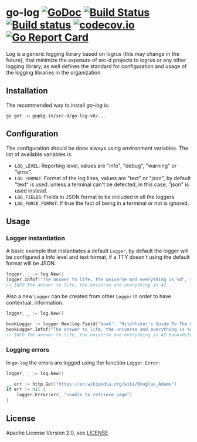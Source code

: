 # go-log [![GoDoc](https://godoc.org/gopkg.in/src-d/go-log.v0?status.svg)](https://godoc.org/github.com/src-d/go-log) [![Build Status](https://travis-ci.org/src-d/go-log.svg)](https://travis-ci.org/src-d/go-log) [![Build status](https://ci.appveyor.com/api/projects/status/15cdr1nk890qpk7g?svg=true)](https://ci.appveyor.com/project/mcuadros/go-log) [![codecov.io](https://codecov.io/github/src-d/go-log/coverage.svg)](https://codecov.io/github/src-d/go-log) [![Go Report Card](https://goreportcard.com/badge/github.com/src-d/go-log)](https://goreportcard.com/report/github.com/src-d/go-log)

Log is a generic logging library based on logrus (this may change in the
future), that minimize the exposure of src-d projects to logrus or any other
logging library, as well defines the standard for configuration and usage of the
logging libraries in the organization.

Installation
------------

The recommended way to install *go-log* is:

```
go get -u gopkg.in/src-d/go-log.v0/...
```

Configuration
-------------

The configuration should be done always using environment variables. The list
of available variables is:

- `LOG_LEVEL`: Reporting level, values are "info", "debug", "warning" or "error".
- `LOG_FORMAT`: Format of the log lines, values are "text" or "json", by default "text" is used. unless a terminal can't be detected, in this case, "json" is used instead.
- `LOG_FIELDS`: Fields in JSON format to be included in all the loggers.
- `LOG_FORCE_FORMAT`: If true the fact of being in a terminal or not is ignored.

Usage
-----

### Logger instantiation

A basic example that instantiates a default `Logger`, by default the logger
will be configured a Info level and text format, if a TTY doesn't using the
default format will be JSON.

```go
logger, _ := log.New()
logger.Infof("The answer to life, the universe and everything is %d", 42)
// INFO The answer to life, the universe and everything is 42
```

Also a new `Logger` can be created from other `Logger` in order to have
contextual, information.

```go
logger, _ := log.New()

bookLogger := logger.New(log.Field{"book": "Hitchhiker's Guide To The Galaxy"})
bookLogger.Infof("The answer to life, the universe and everything is %d", 42)
// INFO The answer to life, the universe and everything is 42 book=Hitchhiker's Guide To The Galaxy
```

### Logging errors

In `go-log` the errors are logged using the function `Logger.Error`:


```go
logger, _ := log.New()

_, err := http.Get("https://en.wikipedia.org/wiki/Douglas_Adams")
if err != nil {
    logger.Error(err, "unable to retrieve page")
}
```

License
-------
Apache License Version 2.0, see [LICENSE](LICENSE)